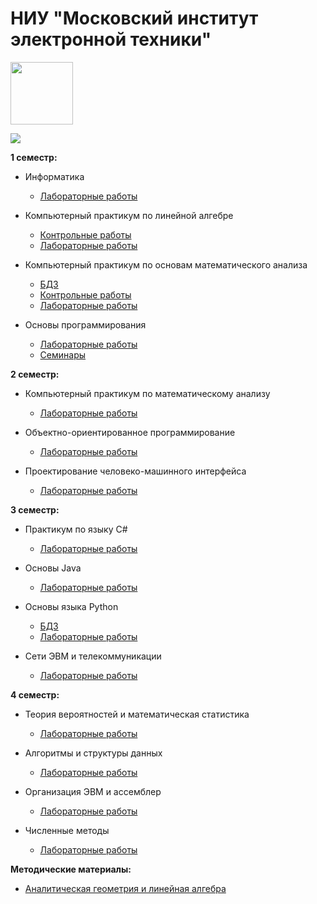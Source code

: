# НИУ "Московский институт электронной техники"

<img src="https://i.imgur.com/aD353uq.png" width="100">

![](https://view-counter.tobyhagan.com/?user={0SouthBoss0}/{MIET-kurs1-sem1})

**1 семестр:** 

* Информатика
  * [Лабораторные работы](https://github.com/0SouthBoss0/MIET/tree/main/1sem/inf)
 
* Компьютерный практикум по линейной алгебре
  * [Контрольные работы](https://github.com/0SouthBoss0/MIET/tree/main/1sem/kp_linal/kr)
  * [Лабораторные работы](https://github.com/0SouthBoss0/MIET/tree/main/1sem/kp_linal/labs)

* Компьютерный практикум по основам математического анализа
  * [БДЗ](https://github.com/0SouthBoss0/MIET/tree/main/1sem/kp_matan/bdz)
  * [Контрольные работы](https://github.com/0SouthBoss0/MIET/tree/main/1sem/kp_matan/kr)
  * [Лабораторные работы](https://github.com/0SouthBoss0/MIET/tree/main/1sem/kp_matan/labs)

* Основы программирования
  * [Лабораторные работы](https://github.com/0SouthBoss0/MIET/tree/main/1sem/op/labs)
  * [Семинары](https://github.com/0SouthBoss0/MIET/tree/main/1sem/op/seminars)

**2 семестр:** 

* Компьютерный практикум по математическому анализу
  * [Лабораторные работы](https://github.com/0SouthBoss0/MIET/tree/main/2sem/kp_matan/labs)

* Объектно-ориентированное программирование
  * [Лабораторные работы](https://github.com/0SouthBoss0/MIET/tree/main/2sem/op/labs)

* Проектирование человеко-машинного интерфейса
  * [Лабораторные работы](https://github.com/0SouthBoss0/MIET/tree/main/2sem/chelmash/labs)

 **3 семестр:** 

* Практикум по языку C#
  * [Лабораторные работы](https://github.com/0SouthBoss0/MIET/tree/main/3sem/csharp/labs)

* Основы Java
  * [Лабораторные работы](https://github.com/0SouthBoss0/MIET/tree/main/3sem/java/labs)

* Основы языка Python
  * [БДЗ](https://github.com/0SouthBoss0/MIET/tree/main/3sem/python/bdz)
  * [Лабораторные работы](https://github.com/0SouthBoss0/MIET/tree/main/3sem/python/labs)

* Сети ЭВМ и телекоммуникации
  * [Лабораторные работы](https://github.com/0SouthBoss0/MIET/tree/main/3sem/seti/labs)

**4 семестр:** 

* Теория вероятностей и математическая статистика
  * [Лабораторные работы](https://github.com/0SouthBoss0/MIET/tree/main/4sem/twims/labs)

* Алгоритмы и структуры данных
  * [Лабораторные работы](https://github.com/0SouthBoss0/MIET/tree/main/4sem/algo/labs)

* Организация ЭВМ и ассемблер
  * [Лабораторные работы](https://github.com/0SouthBoss0/MIET/tree/main/4sem/asm/labs)

* Численные методы
  * [Лабораторные работы](https://github.com/0SouthBoss0/MIET/tree/main/4sem/chismet/labs)

**Методические материалы:**

* [Аналитическая геометрия и линейная алгебра](https://github.com/0SouthBoss0/MIET/tree/main/methodic/%D0%A1%D0%A0%D0%A1%20%D0%9A%D0%BE%D0%B6%D1%83%D1%85%D0%BE%D0%B2%20%D1%82%D0%B5%D0%BE%D1%80%D0%B8%D1%8F%20%D0%B8%20%D0%B7%D0%B0%D0%B4%D0%B0%D1%87%D0%B8)
